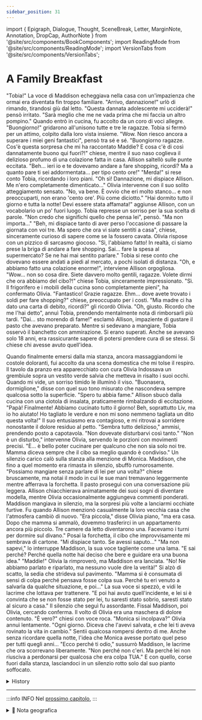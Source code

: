 ```yaml
---
sidebar_position: 31
---
```


import { Epigraph, Dialogue, Thought, SceneBreak, Letter, MarginNote, Annotation, DropCap, AuthorNote } from '@site/src/components/BookComponents';
import ReadingMode from '@site/src/components/ReadingMode';
import VersionTabs from '@site/src/components/VersionTabs';

# A Family Breakfast

<VersionTabs>
  <div label="Prima Bozza">

"Tobia!" La voce di Maddison echeggiava nella casa con un'impazienza che ormai era diventata fin troppo familiare.
"Arrivo, dannazione!" urlò di rimando, tirandosi giù dal letto. "Questa dannata adolescente mi ucciderà!" pensò irritato. "Sarà meglio che me ne vada prima che mi faccia un altro pompino."
Quando entrò in cucina, fu accolto da un coro di voci allegre.
"Buongiorno!" gridarono all'unisono tutte e tre le ragazze.
Tobia si fermò per un attimo, colpito dalla loro vista insieme. "Wow. Non riesco ancora a superare i miei geni fantastici", pensò tra sé e sé.
"Buongiorno ragazze. Cos'è questa sorpresa che mi ha raccontato Maddie? E cosa c'è di così dannatamente buono qui fuori?!" chiese, mentre il suo naso coglieva il delizioso profumo di una colazione fatta in casa.
Allison saltellò sulle punte eccitata. "Beh... ieri io e te dovevamo andare a fare shopping, ricordi? Ma a quanto pare ti sei addormentata... per tipo cento ore!"
"Merda!" si rese conto Tobia, ricordando i loro piani. "Oh sì! Dannazione, mi dispiace Allison. Me n'ero completamente dimenticato..."
Olivia intervenne con il suo solito atteggiamento sensato. "No, va bene. È ovvio che eri molto stanco... e non preoccuparti, non erano 'cento ore'. Più come diciotto."
"Hai dormito tutto il giorno e tutta la notte! Devi essere stata affamata!" aggiunse Allison, con un vocabolario un po' fuori luogo.
Tobia represse un sorriso per la sua scelta di parole. "Non credo che significhi quello che pensa lei", pensò. "Ma non importa..."
"Beh, mi dispiace tanto di aver perso l'occasione di passare la giornata con voi tre. Ma spero che ora vi siate sentiti a casa", chiese, sinceramente curioso di sapere come se la fossero cavata.
Olivia rispose con un pizzico di sarcasmo giocoso. "Sì, l'abbiamo fatto! In realtà, ci siamo prese la briga di andare a fare shopping. Sai... fare la spesa al supermercato? Se ne hai mai sentito parlare."
Tobia si rese conto che dovevano essere andati a piedi al mercato, a pochi isolati di distanza.
"Oh, e abbiamo fatto una colazione enorme!", interviene Allison orgogliosa.
"Wow... non so cosa dire. Siete davvero molto gentili, ragazze. Volete dirmi che ora abbiamo del cibo?!" chiese Tobia, sinceramente impressionato.
"Sì. Il frigorifero e i mobili della cucina sono completamente pieni", ha confermato Olivia.
"Fantastico! Grazie ragazze. Ehm... dove avete trovato i soldi per fare shopping?" chiese, preoccupato per i costi.
"Mia madre ci ha dato una carta di debito, ricordi?" gli ricordò Olivia.
"Oh, giusto. Ricordo che me l'hai detto", annuì Tobia, prendendo mentalmente nota di rimborsarli più tardi.
"Dai... sto morendo di fame!" esclamò Allison, impaziente di gustare il pasto che avevano preparato.
Mentre si sedevano a mangiare, Tobia osservò il banchetto con ammirazione. Si erano superati. Anche se avevano solo 18 anni, era rassicurante sapere di potersi prendere cura di se stessi. Si chiese chi avesse avuto quell'idea.

Quando finalmente emersi dalla mia stanza, ancora massaggiandomi le costole doloranti, fui accolto da una scena domestica che mi tolse il respiro. Il tavolo da pranzo era apparecchiato con cura
Olivia Indossava un grembiule sopra un vestito verde salvia che metteva in risalto i suoi occhi. Quando mi vide, un sorriso timido le illuminò il viso.
"Buonasera, dormiglione," disse con quel suo tono misurato che nascondeva sempre qualcosa sotto la superficie. "Spero tu abbia fame."
Allison sbucò dalla cucina con una ciotola di insalata, praticamente rimbalzando di eccitazione. "Papà! Finalmente! Abbiamo cucinato tutto il giorno! Beh, soprattutto Liv, ma io ho aiutato! Ho tagliato le verdure e non mi sono nemmeno tagliata un dito questa volta!"
Il suo entusiasmo era contagioso, e mi ritrovai a sorridere nonostante il dolore residuo al petto.
"Sembra tutto delizioso," ammisi, prendendo posto a capotavola. "Non dovevate disturbarvi così tanto."
"Non è un disturbo," intervenne Olivia, servendo le porzioni con movimenti precisi. "È... è bello poter cucinare per qualcuno che non sia solo noi tre. Mamma diceva sempre che il cibo sa meglio quando è condiviso."
Un silenzio carico calò sulla stanza alla menzione di Monica. Maddison, che fino a quel momento era rimasta in silenzio, sbuffò rumorosamente.
"Possiamo mangiare senza parlare di lei per una volta?" chiese bruscamente, ma notai il modo in cui le sue mani tremavano leggermente mentre afferrava la forchetta.
Il pasto proseguì con una conversazione più leggera. Allison chiacchierava animatamente dei suoi sogni di diventare modella, mentre Olivia occasionalmente aggiungeva commenti ponderati. Maddison mangiava in silenzio, ma la sorpresi più volte a lanciarmi occhiate furtive.
Fu quando Allison menzionò casualmente la loro vecchia casa che l'atmosfera cambiò di nuovo.
"Era piccola," disse Olivia piano, "ma era casa. Dopo che mamma si ammalò, dovemmo trasferirci in un appartamento ancora più piccolo. Tre camere da letto diventarono una. Facevamo i turni per dormire sul divano."
Posai la forchetta, il cibo che improvvisamente mi sembrava di cartone. "Mi dispiace tanto. Se avessi saputo..."
"Ma non sapevi," lo interruppe Maddison, la sua voce tagliente come una lama. "E sai perché? Perché quella notte hai deciso che bere e guidare era una buona idea."
"Maddie!" Olivia la rimproverò, ma Maddison era lanciata.
"No! Ne abbiamo parlato e riparlato, ma nessuno vuole dire la verità!" Si alzò di scatto, la sedia che strideva sul pavimento. "Mamma si è consumata di sensi di colpa perché pensava fosse colpa sua. Perché tu eri venuto a salvarla da qualche situazione, e poi..."
La sua voce si spezzò, e vidi le lacrime che lottava per trattenere. "E poi hai avuto quell'incidente, e lei si è convinta che se non fosse stato per lei, tu saresti stato sobrio, saresti stato al sicuro a casa."
Il silenzio che seguì fu assordante. Fissai Maddison, poi Olivia, cercando conferma. Il volto di Olivia era una maschera di dolore contenuto.
"È vero?" chiesi con voce roca. "Monica si incolpava?"
Olivia annuì lentamente. "Ogni giorno. Diceva che l'avevi salvata, e che lei ti aveva rovinato la vita in cambio."
Sentii qualcosa rompersi dentro di me. Anche senza ricordare quella notte, l'idea che Monica avesse portato quel peso per tutti quegli anni...
"Ecco perché ti odio," sussurrò Maddison, le lacrime che ora scorrevano liberamente. "Non perché non c'eri. Ma perché lei non riusciva a perdonarsi per qualcosa che era colpa TUA."
E con quello, corse fuori dalla stanza, lasciandoci in un silenzio rotto solo dal suo pianto soffocato.


  </div>
    <div label="s">
</div>
</VersionTabs>

  <details>
	<summary>History</summary>
Maddison Tobia!
Tobia I'm coming, dammit!
Tobia (This damn teenager will be the death of me!)
Tobia (I guess I better get out there before she booty-bombs me again.)
Girls Good mornino!
Tobia (Whoa. Still can't get over those great genes I have.)
Tobia Morning, girls. What's this surprise Maddie told me about? And what smells so damn good out here?!
Allison Well... you and I were going to go shopping yesterday, remember? But it looks like you fell asleep... for like, one hundred hours!
Tobia (Shit!)
Tobia Oh yeah! Damn, I'm sorry Allison. I completely forgot about that...
Olivia No, it's okay. It's obvious you were very tired... and don't worry, it wasn't "one
hundred hours." More like eighteen.
Allison You slept all day and night! You must've been famined!
Tobia (..1 don't think that means what she thinks it means. But nevermind that...)
Tobia Well I'mso sorry I missed the opportunity to spend the day with you three. But I hope you've made yourselves at home now?
Olivia We did! Actually, we kind of took it upon ourselves to go shopping. You know... gr- o-cer-y shopping? If you've heard of that.
Tobia (Oh yeah... there's a market just a few blocks from here. They must have walked.)
Allison Oh, and we made a huge breakfast!
Tobia Wow... I don't know what to say. That's extremely kind of you girls. You mean to tell me we have food now?!
Olivia Yop. The refrigerator and cabinets are completely full.
Tobia That's amazing! Thank you, girls. Um... where did you guys get the money to go shopping?
Olivia My mom gave vs a debit card, remember?
Tobia Oh, right. I do remember you telling me. (I'll have to pay them back for this later.)
Aluson Come on... I'm starving!
Tobia (Wow... they really outdid themselves.)
Tobia (Well... they may only be 15, but it's nice to know they can take care of themselves.)
Tobia (This was really nice of them to do. I wonder whose idea it was?)
Tobia (After what happened yesterday I don't think I would've had the motivation to even eat breakfast today... if not for them. I hardly even have an appetite now if I'm being honest.)
Tobia (Oh God, Natalie... I'm so, so sorry for what I've done...)
Tobia (I guess I... I've been avoiding facing the music. I realize now that it was wrong for me to not reach out... to offer some sort of apology or compensation.)
Tobia (How could I be so selfish?)
Tobia (The worst part is... I never had to face any real ramifications for it thanks to Natalie and her husband. If I remember correctly... the prosecutor loosely suggested the Tobia charges be dropped... and they both agreed due to the poor physical state I was in )
Tobia (I wonder... did my parents play a role in that at all? Did Natalie ever get the chance to meet my mother and father? She must have... right?)
Tobia *Sigh*
Tobia (Why is this all happening now... out of the blue like this? I've barely had time to process meeting the girls, and now...)
Tobia (Why did Natalie wait until now to face me? Could her timing be any worse?)
Allison How's everything, Daddy?
Tobia Huh? Oh... it's really, truly good. I shouldn't be surprised you three can cook. Thank
you, girls. This means a lot to me.
Allson You're welcome!
Olivia ...is everything okay, Daddy? Is there something bothering you?
Tobia No, everything's fine. I was just... thinking. And there's something I need to talk to the three of you about later. But for now, let's enjoy our morning.
Maddison Oh boy, here we go. He's going to kick vs to the curb already. I knew it.
Olivia Ohshosh, Maddie. That's obviously not what he wants to talk about.
Allison He wouldn't do that... I can tell he likes having us here. Right, Daddy?
Tobia I love having you girls here. Even you, Maddison. Thank you for inquiring by the way, Liv. It's nice to have someone who cares.
Olivia Ido care. All of us do. Even Maddie, though she's terrible at showing it.
Maddison Hey, speak for yourself.

</details>

---

:::info INFO
Nel [prossimo capitolo](./chapter31), 
:::

<details>
<summary>📍 Nota geografica</summary>


</details>																																												 